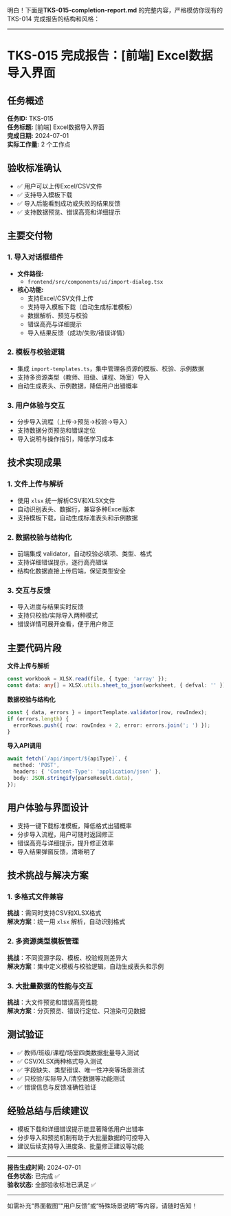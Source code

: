 明白！下面是**TKS-015-completion-report.md** 的完整内容，严格模仿你现有的 TKS-014 完成报告的结构和风格：

---

# TKS-015 完成报告：[前端] Excel数据导入界面

## 任务概述

**任务ID:** TKS-015  
**任务标题:** [前端] Excel数据导入界面  
**完成日期:** 2024-07-01  
**实际工作量:** 2 个工作点  

## 验收标准确认

- ✅ 用户可以上传Excel/CSV文件
- ✅ 支持导入模板下载
- ✅ 导入后能看到成功或失败的结果反馈
- ✅ 支持数据预览、错误高亮和详细提示

## 主要交付物

### 1. 导入对话框组件
- **文件路径:**  
  - `frontend/src/components/ui/import-dialog.tsx`
- **核心功能:**  
  - 支持Excel/CSV文件上传
  - 支持导入模板下载（自动生成标准模板）
  - 数据解析、预览与校验
  - 错误高亮与详细提示
  - 导入结果反馈（成功/失败/错误详情）

### 2. 模板与校验逻辑
- 集成 `import-templates.ts`，集中管理各资源的模板、校验、示例数据
- 支持多资源类型（教师、班级、课程、场室）导入
- 自动生成表头、示例数据，降低用户出错概率

### 3. 用户体验与交互
- 分步导入流程（上传→预览→校验→导入）
- 支持数据分页预览和错误定位
- 导入说明与操作指引，降低学习成本

## 技术实现成果

### 1. 文件上传与解析
- 使用 `xlsx` 统一解析CSV和XLSX文件
- 自动识别表头、数据行，兼容多种Excel版本
- 支持模板下载，自动生成标准表头和示例数据

### 2. 数据校验与结构化
- 前端集成 validator，自动校验必填项、类型、格式
- 支持详细错误提示，逐行高亮错误
- 结构化数据直接上传后端，保证类型安全

### 3. 交互与反馈
- 导入进度与结果实时反馈
- 支持只校验/实际导入两种模式
- 错误详情可展开查看，便于用户修正

## 主要代码片段

**文件上传与解析**
```typescript
const workbook = XLSX.read(file, { type: 'array' });
const data: any[] = XLSX.utils.sheet_to_json(worksheet, { defval: '' });
```

**数据校验与结构化**
```typescript
const { data, errors } = importTemplate.validator(row, rowIndex);
if (errors.length) {
  errorRows.push({ row: rowIndex + 2, error: errors.join('; ') });
}
```

**导入API调用**
```typescript
await fetch(`/api/import/${apiType}`, {
  method: 'POST',
  headers: { 'Content-Type': 'application/json' },
  body: JSON.stringify(parseResult.data),
});
```

## 用户体验与界面设计

- 支持一键下载标准模板，降低格式出错概率
- 分步导入流程，用户可随时返回修正
- 错误高亮与详细提示，提升修正效率
- 导入结果弹窗反馈，清晰明了

## 技术挑战与解决方案

### 1. 多格式文件兼容
**挑战**：需同时支持CSV和XLSX格式  
**解决方案**：统一用 `xlsx` 解析，自动识别格式

### 2. 多资源类型模板管理
**挑战**：不同资源字段、模板、校验规则差异大  
**解决方案**：集中定义模板与校验逻辑，自动生成表头和示例

### 3. 大批量数据的性能与交互
**挑战**：大文件预览和错误高亮性能  
**解决方案**：分页预览、错误行定位、只渲染可见数据

## 测试验证

- ✅ 教师/班级/课程/场室四类数据批量导入测试
- ✅ CSV/XLSX两种格式导入测试
- ✅ 字段缺失、类型错误、唯一性冲突等场景测试
- ✅ 只校验/实际导入/清空数据等功能测试
- ✅ 错误信息与反馈准确性验证

## 经验总结与后续建议

- 模板下载和详细错误提示能显著降低用户出错率
- 分步导入和预览机制有助于大批量数据的可控导入
- 建议后续支持导入进度条、批量修正建议等功能

---

**报告生成时间:** 2024-07-01  
**任务状态:** 已完成 ✅  
**验收状态:** 全部验收标准已满足 ✅  

---

如需补充“界面截图”“用户反馈”或“特殊场景说明”等内容，请随时告知！